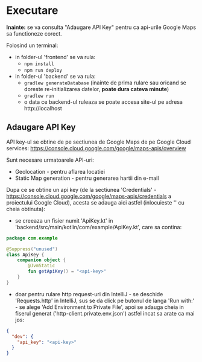 # Executare

**Inainte:** se va consulta "Adaugare API Key" pentru ca api-urile Google Maps sa functioneze corect.

Folosind un terminal:
- in folder-ul 'frontend' se va rula:
  - `npm install`
  - `npm run deploy`
- in folder-ul 'backend' se va rula:
  - `gradlew generateDatabase` (inainte de prima rulare sau oricand se doreste re-initializarea datelor, **poate dura cateva minute**)
  - `gradlew run`
  - o data ce backend-ul ruleaza se poate accesa site-ul pe adresa http://localhost

## Adaugare API Key

API key-ul se obtine de pe sectiunea de Google Maps de pe Google Cloud services:
https://console.cloud.google.com/google/maps-apis/overview

Sunt necesare urmatoarele API-uri:
- Geolocation - pentru aflarea locatiei
- Static Map generation - pentru generarea hartii din e-mail

Dupa ce se obtine un api key (de la sectiunea 'Credentials' - https://console.cloud.google.com/google/maps-apis/credentials a proiectului Google Cloud), acesta se adauga aici astfel (inlocuieste '<api-key>' cu cheia obtinuta):
- se creeaza un fisier numit 'ApiKey.kt' in 'backend/src/main/kotlin/com/example/ApiKey.kt', care sa contina:

```kotlin
package com.example

@Suppress("unused")
class ApiKey {
    companion object {
        @JvmStatic
        fun getApiKey() = "<api-key>"
    }
}
```

- doar pentru rulare http request-uri din IntelliJ - se deschide 'Requests.http' in IntelliJ, sus se da click pe butonul de langa 'Run with:' - se alege 'Add Environment to Private File', apoi se adauga cheia in fiserul generat ('http-client.private.env.json') astfel incat sa arate ca mai jos:

```json
{
  "dev": {
    "api_key": "<api-key>"
  }
}
```
